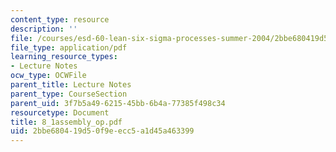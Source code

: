 ```yaml
---
content_type: resource
description: ''
file: /courses/esd-60-lean-six-sigma-processes-summer-2004/2bbe680419d50f9eecc5a1d45a463399_8_1assembly_op.pdf
file_type: application/pdf
learning_resource_types:
- Lecture Notes
ocw_type: OCWFile
parent_title: Lecture Notes
parent_type: CourseSection
parent_uid: 3f7b5a49-6215-45bb-6b4a-77385f498c34
resourcetype: Document
title: 8_1assembly_op.pdf
uid: 2bbe6804-19d5-0f9e-ecc5-a1d45a463399
---
```

